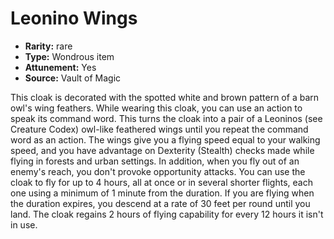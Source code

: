 
# Leonino Wings

* **Rarity:** rare
* **Type:** Wondrous item
* **Attunement:** Yes
* **Source:** Vault of Magic


This cloak is decorated with the spotted white and brown pattern of a barn owl's wing feathers. While wearing this cloak, you can use an action to speak its command word. This turns the cloak into a pair of a Leoninos (see Creature Codex) owl-like feathered wings until you repeat the command word as an action. The wings give you a flying speed equal to your walking speed, and you have advantage on Dexterity (Stealth) checks made while flying in forests and urban settings. In addition, when you fly out of an enemy's reach, you don't provoke opportunity attacks. You can use the cloak to fly for up to 4 hours, all at once or in several shorter flights, each one using a minimum of 1 minute from the duration. If you are flying when the duration expires, you descend at a rate of 30 feet per round until you land. The cloak regains 2 hours of flying capability for every 12 hours it isn't in use.
